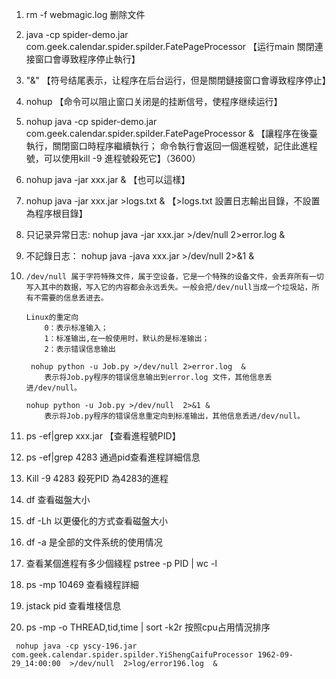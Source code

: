1. rm -f webmagic.log  删除文件

2. java -cp spider-demo.jar com.geek.calendar.spider.spilder.FatePageProcessor  【运行main  關閉連接窗口會導致程序停止執行】

3. "&" 【符号结尾表示，让程序在后台运行，但是關閉鏈接窗口會導致程序停止】

4. nohup 【命令可以阻止窗口关闭是的挂断信号，使程序继续运行】

5. nohup java  -cp spider-demo.jar com.geek.calendar.spider.spilder.FatePageProcessor &   【讓程序在後臺執行，關閉窗口時程序繼續執行； 命令執行會返回一個進程號，記住此進程號，可以使用kill -9 進程號殺死它】（3600）

6. nohup java -jar xxx.jar &    【也可以這樣】

7. nohup java -jar xxx.jar >logs.txt &   【>logs.txt 設置日志輸出目錄，不設置為程序根目錄】

8. 只记录异常日志:     nohup java -jar xxx.jar >/dev/null  2>error.log    &

9. 不記錄日志： nohup java -java  xxx.jar  >/dev/null  2>&1  &

10. ```
    /dev/null 属于字符特殊文件，属于空设备，它是一个特殊的设备文件，会丢弃所有一切写入其中的数据，写入它的内容都会永远丢失。一般会把/dev/null当成一个垃圾站，所有不需要的信息丢进去。
    
    Linux的重定向
        0：表示标准输入；
        1：标准输出,在一般使用时，默认的是标准输出；
        2：表示错误信息输出
        
     nohup python -u Job.py >/dev/null 2>error.log  & 
        表示将Job.py程序的错误信息输出到error.log 文件，其他信息丢进/dev/null。
    
    nohup python -u Job.py >/dev/null  2>&1 & 
    	表示将Job.py程序的错误信息重定向到标准输出，其他信息丢进/dev/null。
    ```

    

11. ps -ef|grep xxx.jar  【查看進程號PID】

12. ps -ef|grep 4283  通過pid查看進程詳細信息

13. Kill -9 4283 殺死PID 為4283的進程

14. df  查看磁盤大小   

15. df -Lh  以更優化的方式查看磁盤大小   

16. df -a 是全部的文件系统的使用情况

17. 查看某個進程有多少個綫程  pstree -p PID | wc -l

18. ps -mp 10469  查看綫程詳細

19. jstack pid 查看堆棧信息

20. ps -mp <pid> -o THREAD,tid,time | sort -k2r   按照cpu占用情況排序







```
 nohup java -cp yscy-196.jar com.geek.calendar.spider.spilder.YiShengCaifuProcessor 1962-09-29_14:00:00  >/dev/null  2>log/error196.log  &







```



